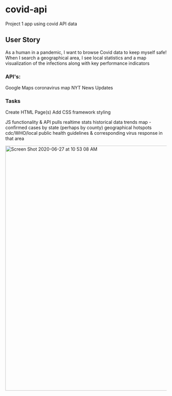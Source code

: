 # covid-api
Project 1 app using covid API data

## User Story
As a human in a pandemic, I want to browse Covid data to keep myself safe!
When I search a geographical area, I see local statistics and a map visualization of the infections along with key performance indicators

### API's: 
Google Maps
coronavirus map
NYT News Updates

### Tasks
Create HTML Page(s)
Add CSS framework styling

JS functionality & API pulls
realtime stats
historical data
trends
map - confirmed cases by state (perhaps by county)
geographical hotspots
cdc/WHO/local public health guidelines & corresponding virus response in that area


<img width="762" alt="Screen Shot 2020-06-27 at 10 53 08 AM" src="https://user-images.githubusercontent.com/64511825/85927822-d8feb400-b865-11ea-8629-a976d3279e3a.png">

<br>

